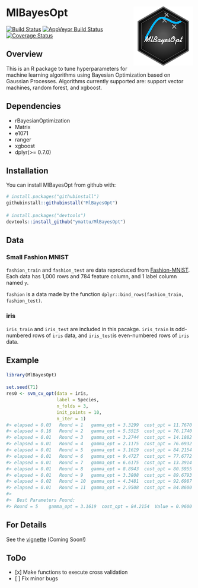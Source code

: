 
<!-- README.md is generated from README.Rmd. Please edit that file -->
MlBayesOpt <img src="logo.png" align="right" />
===============================================

[![Build Status](https://travis-ci.org/ymattu/MlBayesOpt.svg?branch=master)](https://travis-ci.org/ymattu/MlBayesOpt) [![AppVeyor Build Status](https://ci.appveyor.com/api/projects/status/github/ymattu/MlBayesOpt?branch=master&svg=true)](https://ci.appveyor.com/project/ymattu/MlBayesOpt) [![Coverage Status](https://img.shields.io/codecov/c/github/ymattu/MlBayesOpt/master.svg)](https://codecov.io/github/ymattu/MlBayesOpt?branch=master)

Overview
--------

This is an R package to tune hyperparameters for machine learning algorithms using Bayesian Optimization based on Gaussian Processes. Algorithms currently supported are: support vector machines, random forest, and xgboost.

Dependencies
------------

-   rBayesianOptimization
-   Matrix
-   e1071
-   ranger
-   xgboost
-   dplyr(&gt;= 0.7.0)

Installation
------------

You can install MlBayesOpt from github with:

``` r
# install.packages("githubinstall")
githubinstall::githubinstall("MlBayesOpt")

# install.packages("devtools")
devtools::install_github("ymattu/MlBayesOpt")
```

Data
----

### Small Fashion MNIST

`fashion_train` and `fashion_test` are data reproduced from [Fashion-MNIST](https://github.com/zalandoresearch/fashion-mnist). Each data has 1,000 rows and 784 feature column, and 1 label column named `y`.

`fashion` is a data made by the function `dplyr::bind_rows(fashion_train, fashion_test)`.

### iris

`iris_train` and `iris_test` are included in this pacakge. `iris_train` is odd-numbered rows of `iris` data, and `iris_test`is even-numbered rows of `iris` data.

Example
-------

``` r
library(MlBayesOpt)

set.seed(71)
res0 <- svm_cv_opt(data = iris,
                   label = Species,
                   n_folds = 3,
                   init_points = 10,
                   n_iter = 1)
#> elapsed = 0.03   Round = 1   gamma_opt = 3.3299  cost_opt = 11.7670  Value = 0.9333 
#> elapsed = 0.16   Round = 2   gamma_opt = 5.5515  cost_opt = 76.1740  Value = 0.9067 
#> elapsed = 0.01   Round = 3   gamma_opt = 3.2744  cost_opt = 14.1882  Value = 0.9400 
#> elapsed = 0.01   Round = 4   gamma_opt = 2.1175  cost_opt = 76.6932  Value = 0.9200 
#> elapsed = 0.01   Round = 5   gamma_opt = 3.1619  cost_opt = 84.2154  Value = 0.9600 
#> elapsed = 0.01   Round = 6   gamma_opt = 9.4727  cost_opt = 77.6772  Value = 0.8933 
#> elapsed = 0.01   Round = 7   gamma_opt = 6.6175  cost_opt = 13.3914  Value = 0.9267 
#> elapsed = 0.01   Round = 8   gamma_opt = 8.8943  cost_opt = 80.5955  Value = 0.8733 
#> elapsed = 0.01   Round = 9   gamma_opt = 3.3808  cost_opt = 89.6793  Value = 0.9333 
#> elapsed = 0.02   Round = 10  gamma_opt = 4.3481  cost_opt = 92.6987  Value = 0.9000 
#> elapsed = 0.01   Round = 11  gamma_opt = 2.9508  cost_opt = 84.8600  Value = 0.9467 
#> 
#>  Best Parameters Found: 
#> Round = 5    gamma_opt = 3.1619  cost_opt = 84.2154  Value = 0.9600
```

For Details
-----------

See the [vignette](https://ymattu.github.io/MlBayesOpt/articles/MlBayesOpt.html) (Coming Soon!)

ToDo
----

-   \[x\] Make functions to execute cross validation
-   \[ \] Fix minor bugs
